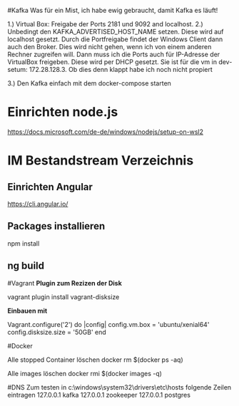 #Kafka
Was für ein Mist, ich habe ewig gebraucht, damit Kafka es läuft!

1.) Virtual Box: Freigabe der Ports 2181 und 9092 and localhost.
2.) Unbedingt den KAFKA_ADVERTISED_HOST_NAME setzen. Diese wird auf localhost gesetzt. 
Durch die Portfreigabe findet der Windows Client dann auch den Broker. 
Dies wird nicht gehen, wenn ich von einem anderen Rechner zugreifen will. 
Dann muss ich die Ports auch für IP-Adresse der VirtualBox freigeben. 
Diese wird per DHCP gesetzt. Sie ist für die vm in dev-setum: 172.28.128.3. Ob dies denn klappt habe ich noch nicht propiert

3.) Den Kafka einfach mit dem docker-compose starten

# Einrichten node.js
https://docs.microsoft.com/de-de/windows/nodejs/setup-on-wsl2

# IM Bestandstream Verzeichnis
## Einrichten Angular
https://cli.angular.io/

## Packages installieren  
npm install

## ng build

#Vagrant
**Plugin zum Rezizen der Disk**

vagrant plugin install vagrant-disksize

**Einbauen mit**

Vagrant.configure('2') do |config|
  config.vm.box = 'ubuntu/xenial64'
  config.disksize.size = '50GB'
end

#Docker

Alle stopped Container löschen
docker rm $(docker ps -aq)

Alle images löschen
docker rmi $(docker images -q)

#DNS
Zum testen
in  c:\windows\system32\drivers\etc\hosts folgende Zeilen eintragen
    127.0.0.1       kafka
	127.0.0.1       zookeeper
	127.0.0.1       postgres	
